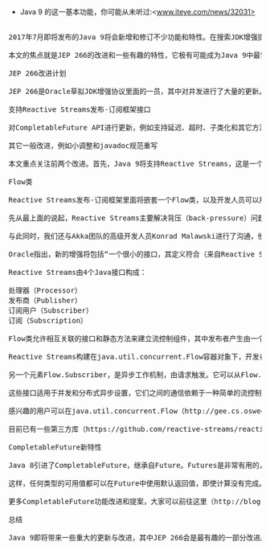 + Java 9 的这一基本功能，你可能从未听过:<www.iteye.com/news/32031>

<pre>

2017年7月即将发布的Java 9将会新增和修订不少功能和特性。在搜索JDK增强提议（JEP）时发现，JEP 266对CompletableFuture进行了一些有趣的改进，更新并发功能和支持Reactive Streams。

本文的焦点就是JEP 266的改进和一些有趣的特性，它极有可能成为Java 9中最常用的特性之一。

JEP 266改进计划

JEP 266是Oracle草拟JDK增强协议里面的一员，其中对并发进行了大量的更新。根据提案，将要进行更新的特性有：

支持Reactive Streams发布-订阅框架接口

对CompletableFuture API进行更新，例如支持延迟、超时、子类化和其它方法

其它一般改进，例如小调整和javadoc规范重写

本文重点关注前两个改进。首先，Java 9将支持Reactive Streams，这是一个来自Java社区的改进计划，旨在改进开发人员的并发工作流程。其次是CompletableFuture API提供的几个fixer-uppers，可以让开发人员回到Future<T>。

Flow类

Reactive Streams发布-订阅框架里面将嵌套一个Flow类，以及开发人员可以用来创建自定义组件使用的SubmissionPublisher。

先从最上面的说起，Reactive Streams主要解决背压（back-pressure）问题。当传入的任务速率大于系统处理能力时，数据处理将会对未处理数据产生一个缓冲区。

与此同时，我们还与Akka团队的高级开发人员Konrad Malawski进行了沟通，他是Reactive Streams计划的领导者，解释了Reactive Streams的重要性以及如何使用。

Oracle指出，新的增强将包括“一个很小的接口，其定义符合（来自Reactive Stream initiative的）广泛参与”，这就是Flow类的来源。

Reactive Streams由4个Java接口构成：

处理器（Processor）
发布商（Publisher）
订阅用户（Subscriber）
订阅（Subscription）

Flow类允许相互关联的接口和静态方法来建立流控制组件，其中发布者产生由一个或多个订阅者消费的项目，每个订阅者由订阅管理。

Reactive Streams构建在java.util.concurrent.Flow容器对象下，开发者可以在这里找到Flow.Publisher，一个用作lambda表达式或方法引用的赋值目标功能接口。该接口可以让开发者更容易生成Flow.Subscription元素，并且将它们链接在一起。

另一个元素Flow.Subscriber，是异步工作机制，由请求触发。它可以从Flow.Subscription请求多个元素，开发者还可以根据需要自定义缓冲区大小。

这些接口适用于并发和分布式异步设置，它们之间的通信依赖于一种简单的流控制形式，可用于避免资源管理问题。

感兴趣的用户可以在java.util.concurrent.Flow（http://gee.cs.oswego.edu/dl/concurrency-interest/index.html/）下面查看代码示例。

目前已有一些第三方库（https://github.com/reactive-streams/reactive-streams-jvm/）实现了Reactive Streams接口，你无需等到Java 9发布便可尝试一下。

CompletableFuture新特性

Java 8引进了CompletableFuture，继承自Future<T>。Futures是非常有用的，当我们不希望或者不需要一个直接计算结果的时候，我们会收到一个Future对象来保存计算完成时分配的实际结果。通过调用complete()方法并且无需异步等待即可显式完成。它还允许在一系列操作中构建管道数据流程。

这样，任何类型的可用值都可以在Future中使用默认返回值，即使计算没有完成。这也将成为CompletableFuture提案更新的一部分，包括延迟和超时、更好地支持子类化和一些实用方法。

更多CompletableFuture功能改进和提案，大家可以前往这里（http://blog.takipi.com/back-to-the-completablefuture-java-8-feature-highlight/）查看。

总结

Java 9即将带来一些重大的更新与改进，其中JEP 266会是最有趣的一部分改进。它的改进方案主要来自社区的一些倡议，旨在帮助开发人员解决异步处理方面的一些重大问题。

<pre>